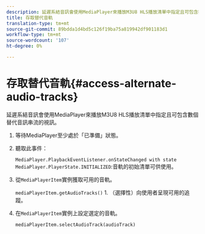 ```yaml
---
description: 延遲系結音訊會使用MediaPlayer來播放M3U8 HLS播放清單中指定且可包含數個替代音訊串流的視訊。
title: 存取替代音軌
translation-type: tm+mt
source-git-commit: 89bdda1d4bd5c126f19ba75a819942df901183d1
workflow-type: tm+mt
source-wordcount: '107'
ht-degree: 0%

---
```



# 存取替代音軌{#access-alternate-audio-tracks}

延遲系結音訊會使用MediaPlayer來播放M3U8 HLS播放清單中指定且可包含數個替代音訊串流的視訊。

1. 等待MediaPlayer至少處於「已準備」狀態。
1. 聽取此事件：

   `MediaPlayer.PlaybackEventListener.onStateChanged with state MediaPlayer.PlayerState.INITIALIZED`:音軌的初始清單可供使用。

1. 從`MediaPlayerItem`實例獲取可用的音軌。

   `mediaPlayerItem.getAudioTracks()` 1. （選擇性）向使用者呈現可用的追蹤。
1. 在`MediaPlayerItem`實例上設定選定的音軌。

   `mediaPlayerItem.selectAudioTrack(audioTrack)`
